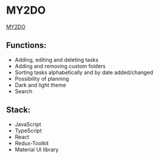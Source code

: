 # MY2DO 

[MY2DO](https://my-2-do.vercel.app/)

## Functions:
- Adding, editing and deleting tasks
- Adding and removing custom folders
- Sorting tasks alphabetically and by date added/changed
- Possibility of planning
- Dark and light theme
- Search

## Stack:
- JavaScript
- TypeScript
- React
- Redux-Toolkit
- Material UI library


